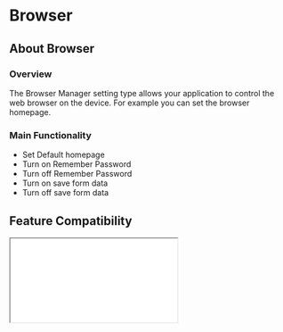 # Browser

## About Browser

### Overview

The Browser Manager setting type allows your application to control the web browser on the device. For example you can set the browser homepage. 

### Main Functionality

* Set Default homepage
* Turn on Remember Password
* Turn off Remember Password
* Turn on save form data
* Turn off save form data


## Feature Compatibility

<iframe src="compare.html#mx=4.3&csp=BrowserMgr&os=All&embed=true"></iframe> 
